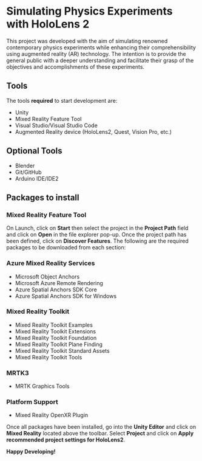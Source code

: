 # Simulating Physics Experiments with HoloLens 2
This project was developed with the aim of simulating renowned contemporary physics experiments while enhancing their comprehensibility using augmented reality (AR) technology. The intention is to provide the general public with a deeper understanding and facilitate their grasp of the objectives and accomplishments of these experiments.

## Tools
The tools **required** to start development are:
- Unity
- Mixed Reality Feature Tool
- Visual Studio/Visual Studio Code
- Augmented Reality device (HoloLens2, Quest, Vision Pro, etc.)
## Optional Tools
- Blender
- Git/GitHub
- Arduino IDE/IDE2

## Packages to install
### Mixed Reality Feature Tool
On Launch, click on **Start** then select the project in the **Project Path** field and click on **Open** in the file explorer pop-up. Once the project path has been defined, click on **Discover Features**. The following are the required packages to be downloaded from each section:

### Azure Mixed Reality Services
- Microsoft Object Anchors
- Microsoft Azure Remote Rendering
- Azure Spatial Anchors SDK Core
- Azure Spatial Anchors SDK for Windows
### Mixed Reality Toolkit
- Mixed Reality Toolkit Examples
- Mixed Reality Toolkit Extensions
- Mixed Reality Toolkit Foundation
- Mixed Reality Toolkit Plane Finding
- Mixed Reality Toolkit Standard Assets
- Mixed Reality Toolkit Tools
### MRTK3
- MRTK Graphics Tools
### Platform Support
- Mixed Reality OpenXR Plugin

Once all packages have been installed, go into the **Unity Editor** and click on **Mixed Reality** located above the toolbar. Select **Project** and click on **Apply recommended project settings for HoloLens2**.

**Happy Developing!**
